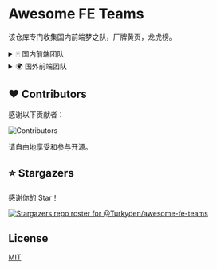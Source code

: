 # Awesome FE Teams

该仓库专门收集国内前端梦之队，厂牌黄页，龙虎榜。

<details>
<summary>🀄 国内前端团队</summary>

<br /> 

> Tips: 以下仅根据收录日期排名

[Baidu EFE team](https://github.com/ecomfe)

[Bytedance Inc.](https://github.com/bytedance)

[ElemeFE](https://github.com/ElemeFE)

[NSFI](https://github.com/NSFI)

[Proto Team](https://github.com/ProtoTeam)
  
[Alipay](https://github.com/alipay)

[Alibaba](https://github.com/alibaba)

[iQIYI](https://github.com/iqiyi)
  
</details>

<details>
<summary>🌍 国外前端团队</summary>

<br /> 

> Tips: 以下仅根据收录日期排名

[Poimandres](https://github.com/pmndrs)

</details>
  
## ❤️ Contributors

感谢以下贡献者：

![Contributors](https://contrib.rocks/image?repo=Turkyden/awesome-fe-teams)

请自由地享受和参与开源。

## ⭐ Stargazers

感谢你的 Star！

[![Stargazers repo roster for @Turkyden/awesome-fe-teams](https://reporoster.com/stars/Turkyden/awesome-fe-teams)](https://github.com/Turkyden/awesome-fe-teams/stargazers)

## License

[MIT](./LICENSE)
